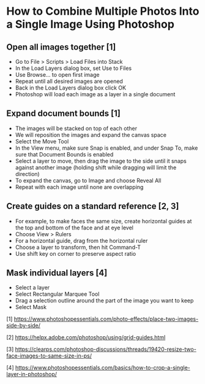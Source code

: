 # How to Combine Multiple Photos Into a Single Image Using Photoshop

## Open all images together [1]
- Go to File > Scripts > Load Files into Stack
- In the Load Layers dialog box, set Use to Files
- Use Browse... to open first image
- Repeat until all desired images are opened
- Back in the Load Layers dialog box click OK
- Photoshop will load each image as a layer in a single document

## Expand document bounds [1]
- The images will be stacked on top of each other
- We will reposition the images and expand the canvas space
- Select the Move Tool
- In the View menu, make sure Snap is enabled, and under Snap To, make sure that Document Bounds is enabled
- Select a layer to move, then drag the image to the side until it snaps against another image (holding shift while dragging will limit the direction)
- To expand the canvas, go to Image and choose Reveal All
- Repeat with each image until none are overlapping


## Create guides on a standard reference [2, 3]
- For example, to make faces the same size, create horizontal guides at the top and bottom of the face and at eye level
- Choose View > Rulers
- For a horizontal guide, drag from the horizontal ruler
- Choose a layer to transform, then hit Command-T
- Use shift key on corner to preserve aspect ratio

## Mask individual layers [4]
- Select a layer
- Select Rectangular Marquee Tool
- Drag a selection outline around the part of the image you want to keep
- Select Mask


[1] https://www.photoshopessentials.com/photo-effects/place-two-images-side-by-side/

[2] https://helpx.adobe.com/photoshop/using/grid-guides.html

[3] https://clearps.com/photoshop-discussions/threads/19420-resize-two-face-images-to-same-size-in-ps/

[4] https://www.photoshopessentials.com/basics/how-to-crop-a-single-layer-in-photoshop/